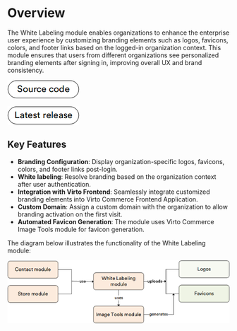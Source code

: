 # Overview

The White Labeling module enables organizations to enhance the enterprise user experience by customizing branding elements such as logos, favicons, colors, and footer links based on the logged-in organization context. This module ensures that users from different organizations see personalized branding elements after signing in, improving overall UX and brand consistency.

[![Source code](media/source_code.png)](https://github.com/VirtoCommerce/vc-module-white-labeling)

[![Latest release](media/latest_release.png)](https://github.com/VirtoCommerce/vc-module-white-labeling/releases/)

## Key Features

* **Branding Configuration**: Display organization-specific logos, favicons, colors, and footer links post-login.
* **White labeling**: Resolve branding based on the organization context after user authentication.
* **Integration with Virto Frontend**: Seamlessly integrate customized branding elements into Virto Commerce Frontend Application.
* **Custom Domain**: Assign a custom domain with the organization to allow branding activation on the first visit.
* **Automated Favicon Generation**: The module uses Virto Commerce Image Tools module for favicon generation.

The diagram below illustrates the functionality of the White Labeling module:

![Key entitites](media/key-entities.png)


